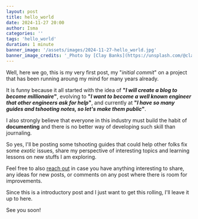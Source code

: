 ```yaml
---
layout: post
title: hello_world
date: 2024-11-27 20:00
author: Isma
categories: ''
tags: 'hello_world'
duration: 1 minute
banner_image: '/assets/images/2024-11-27-hello_world.jpg'
banner_image_credits: '_Photo by [Clay Banks](https://unsplash.com/@claybanks?utm_content=creditCopyText&utm_medium=referral&utm_source=unsplash) on [Unsplash](https://unsplash.com/photos/a-laptop-computer-sitting-on-top-of-a-wooden-desk-8q6e5hu3Ilc?utm_content=creditCopyText&utm_medium=referral&utm_source=unsplash)_'
---
```


Well, here we go, this is my very first post, my "_initial commit_" on a project that has been running aroung my mind for many years already.

It is funny because it all started with the idea of __"_I will create a blog to become millionaire_"__,
evolving to __"_I want to become a well known engineer that other engineers ask for help_"__,
and currently at __"_I have so many guides and tshooting notes, so let's make them public_"__.

I also strongly believe that everyone in this industry must build the habit of __documenting__ and there is no better way of developing such skill than journaling.

So yes, I'll be posting some tshooting guides that could help other folks fix some _exotic_ issues, share my perspective of interesting topics and learning lessons on new stuffs I am exploring.

Feel free to also [reach out](/contact) in case you have anything interesting to share, any ideas for new posts, or comments on any post where there is room for improvements.

Since this is a introductory post and I just want to get this rolling, I'll leave it up to here.

See you soon!